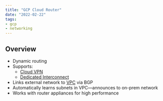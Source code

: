 ```yaml
---
title: "GCP Cloud Router"
date: "2022-02-22"
tags:
- gcp
- networking
---
```


## Overview

- Dynamic routing
- Supports:
	- [Cloud VPN](notes/GCP%20Cloud%20VPN.md)
	- [Dedicated Interconnect](notes/GCP%20Cloud%20Interconnect.md)
- Links external network to [VPC](notes/GCP%20VPCs.md) via BGP
- Automatically learns subnets in VPC—announces to on-prem network
- Works with router appliances for high performance
